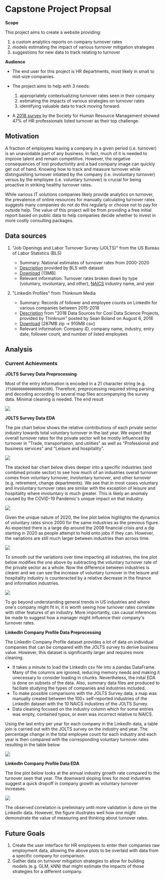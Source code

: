 # Capstone Project Propsal

**Scope**

This project aims to create a website providing:

 1. a custom analytics reports on company turnover rates
 1. models estimating the impact of various turnover mitigation strategies 
 1. suggestions for new data to track relating to turnover

**Audience**

* The end user for this project is HR departments, most likely in small to mid-size companies.

* The project aims to help with 3 needs: 
	1. appropriately contextualizing turnover rates seen in their company
	2. estimating the impacts of various strategies on turnover rates
	3. identifying valuable data to track moving forward.

* A [2018 survey](https://www.shrm.org/hr-today/trends-and-forecasting/research-and-surveys/pages/employee-recognition-2018.aspx) by the Society for Human Resource Management showed 47% of HR professionals listed turnover as their top challenge. 

## Motivation

A fraction of employees leaving a company in a given period (i.e. turnover) is an unavoidable part of any business. In fact, much of it is needed to improve talent and remain competitive. However, the negative consequences of lost productivtity and a bad company image can quickly get out of hand. Knowing how to track and measure turnover while distinguishing turnover intiatied by the company (i.e. involuntary turnover) versus by the employee (i.e. voluntary turnover) is crucial for being proactive in striking healthy turnover rates.

While various IT solutions companies likely provide analytics on turnover, the prevalence of online resources for manually calculating turnover rates suggests many companies do not do this regularly or choose not to pay for outside help. The value of this project will be from providing a free initial report based on public data to help companies decide whether to invest in more costly consulting packages.

## Data sources

1. "Job Openings and Labor Turnover Survey (JOLTS)" from the US Bureau of Labor Statistics (BLS)
	* Summary: National estimates of turnover rates from 2000-2020
	* [Description](https://download.bls.gov/pub/time.series/jt/jt.txt) provided by BLS with dataset
	* [Download](https://download.bls.gov/pub/time.series/jt/) [13MB]
	* Relevant information: Turnover rates broken down by type (voluntary, involuntary, and other), [NAICS](https://www.census.gov/naics/) industry name, and year

1. "Linkedin Profiles" from Thinknum Media
	* Summary: Records of follower and employee counts on LinkedIn for various companies between 2015-2018
	* [Description](https://blog.thedataincubator.com/2018/08/2018-data-sources-data-science-projects/) from "2018 Data Sources for Cool Data Science Projects, provided by Thinknum" posted by Sean Boland on August 6, 2018
	* [Download](https://us8.mailchimp.com/mctx/clicks?url=https%3A%2F%2Fs3-us-west-2.amazonaws.com%2Fdocuments.thinknum.com%2Fdataset_dump%2Fflikerqvnk%2Ftemp_datalab_records_linkedin_company.zip&h=bb33dfa0f37f4299a52e66186a0bfb51e62cac5de0fadf951d70b5fa79bb5d03&v=1&xid=6a357ce64d&uid=29791003&pool=contact_facing&subject=Here%27s+your+data+sets+from+The+Data+Incubator+and+Thinknum) [287MB zip &#8594; 910MB csv]
	* Relevant information: Company ID, company name, industry, entry date, follower count, and number of listed employees

## Analysis
### Current Achievments
**JOLTS Survey Data Preprocessing**

Most of the entry information is encoded in a 21 character string (e.g. `JTS000000000000000JOR`). Therefore, preprocessing required string parsing and decoding according to several map files accompanying the survey data. Minimal cleaning is needed. The end result

![](images/jolts_table_head.png)

**JOLTS Survey Data EDA**

The pie chart below shows the relative contributions of each private sector industry towards total voluntary turnover in the last year. 
We expect that overall turnover rates for the private sector will be mostly influenced by turnover in "Trade, transportation, and utilities" as well as "Professional and business services" and "Leisure and hospitality".

![](images/jolts_2020_vtl_breakdown.png)

The stacked bar chart below dives deeper into a specific industries (and combined private sector) to see how much of an industries overall turnover comes from voluntary turnover, involuntary turnover, and other turnover (e.g. retirement, change departments).
We see that in most cases voluntary and involuntary turnover rates are similar with the exception of leisure and hospitality where involuntary is much greater. This is likely an anomaly caused by the COVID-19 Pandemic's unique impact on that industry.

![](images/jolts_2020_vtr_stack.png)

Given the unique nature of 2020, 	the line plot below highlights the dynamics of voluntary rates since 2000 for the same industries as the previous figure. As expected there is a large dip around the 2008 financial crisis and a dip starting in 2020 as people attempt to hold onto jobs if they can. However, the variations are still much larger between industries than across time.

![](images/jolts_vtr_vs_time.png)

To smooth out the variations over time impacting all industries, the line plot below modifies the one above by subtracting the voluntary turnover rate of the private sector as a whole. Now the difference between industries is clearer and we can see the increase of voluntary turnover in the leisure and hospitality industry is counteracted by a relative decrease in the finance and information industries.

![](images/jolts_vtr_scaled_vs_time.png)

To go beyond understanding general trends in US industries and where one's company might fit in, it is worth seeing how turnover rates correlate with other features of an industry. More importantly, can causal inferences be made to suggest how a manager might influence their company's turnover rates.

**LinkedIn Company Profile Data Preprocessing**

The LinkedIn Company Profile dataset provides a lot of data on individual companies that can be compared with the JOLTS survey to derive business value. However, this dataset is significantly larger and requires more cleaning.

* It takes a minute to load the LinkedIn csv file into a pandas DataFrame. Many of the columns are ignored, reducing memory needs and making it unecessary to consider loading in chunks. Nevertheless, the inital EDA is done on subsets of the data. Also, summary data files are produced to faciliate studying the types of companies and industries included. 
* To make possible comparisons with the JOLTS Survey data, a map was manually created between the 100+ self-reported industries of the LinkedIn dataset with the 10 NAICS industires of the JOLTS Survey.
* Data cleaning focused on the industry column which for some entries was empty, contained typos, or even was incorrect relative to NAICS.

Using the last entry per year for each company in the LinkedIn data, a table join is carried out with the JOLTS survey on the industry and year. The percentage change in the total employee count for each industry and each year is then compared with the corresponding voluntary turnover rates resulting in the table below

![](images/linkedin_table_head.png)


**LinkedIn Company Profile Data EDA**

The line plot below looks at the annual industry growth rate compared to the turnover seen that year. The downward sloping lines for most industries suggest a quick dropoff in company growth as voluntary turnover increases.  

![](images/turnover_vs_growth.png)

The observed correlation is preliminary until more validation is done on the LinkedIn data. However, the figure illustrates well how one might demonstrate the value of measuring and thinking about turnover rates. 

## Future Goals

1. Create the user interface for HR employees to enter their companies raw employment data, allowing the above plots to be overlaid with data from a specific company for comparison.
1. Gather data on turnover mitigation strategies to allow for building models (e.g. GLM, kNN) that might estimate the impacts of those strategies for a different company.
